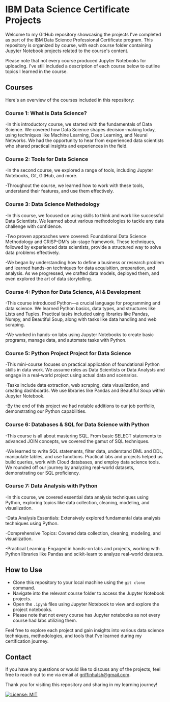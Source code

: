 # IBM Data Science Certificate Projects

Welcome to my GitHub repository showcasing the projects I've completed as part of the IBM Data Science Professional Certificate program. This repository is organized by course, with each course folder containing Jupyter Notebook projects related to the course's content.

Please note that not every course produced Jupyter Notebooks for uploading. I've still included a description of each course below to outline topics I learned in the course.

## Courses

Here's an overview of the courses included in this repository:

### Course 1: What is Data Science?

-In this introductory course, we started with the fundamentals of Data Science. We covered how Data Science shapes decision-making today, using techniques like Machine Learning, Deep Learning, and Neural Networks. We had the opportunity to hear from experienced data scientists who shared practical insights and experiences in the field.

### Course 2: Tools for Data Science

-In the second course, we explored a range of tools, including Jupyter Notebooks, Git, GitHub, and more.

-Throughout the course, we learned how to work with these tools, understand their features, and use them effectively.

### Course 3: Data Science Methedology

-In this course, we focused on using skills to think and work like successful Data Scientists. We learned about various methodologies to tackle any data challenge with confidence.

-Two proven approaches were covered: Foundational Data Science Methodology and CRISP-DM's six-stage framework. These techniques, followed by experienced data scientists, provide a structured way to solve data problems effectively.

-We began by understanding how to define a business or research problem and learned hands-on techniques for data acquisition, preparation, and analysis. As we progressed, we crafted data models, deployed them, and even explored the art of data storytelling.

### Course 4: Python for Data Science, AI & Development

-This course introduced Python—a crucial language for programming and data science. We learned Python basics, data types, and structures like Lists and Tuples. Practical tasks included using libraries like Pandas, Numpy, and Beautiful Soup, along with tasks like data handling and web scraping.

-We worked in hands-on labs using Jupyter Notebooks to create basic programs, manage data, and automate tasks with Python.

### Course 5: Python Project Project for Data Science

-This mini-course focuses on practical application of foundational Python skills in data work. We assume roles as Data Scientists or Data Analysts and engage in a real-world project using actual data and scenarios.

-Tasks include data extraction, web scraping, data visualization, and creating dashboards. We use libraries like Pandas and Beautiful Soup within Jupyter Notebook.

-By the end of this project we had notable additions to our job portfolio, demonstrating our Python capabilities.

### Course 6: Databases & SQL for Data Science with Python

-This course is all about mastering SQL. From basic SELECT statements to advanced JOIN concepts, we covered the gamut of SQL techniques.

-We learned to write SQL statements, filter data, understand DML and DDL, manipulate tables, and use functions. Practical labs and projects helped us build queries, work with Cloud databases, and employ data science tools. We rounded off our journey by analyzing real-world datasets, demonstrating our SQL proficiency.

### Course 7: Data Analysis with Python

-In this course, we covered essential data analysis techniques using Python, exploring topics like data collection, cleaning, modeling, and visualization. 

-Data Analysis Essentials: Extensively explored fundamental data analysis techniques using Python.

-Comprehensive Topics: Covered data collection, cleaning, modeling, and visualization.

-Practical Learning: Engaged in hands-on labs and projects, working with Python libraries like Pandas and scikit-learn to analyze real-world datasets.

## How to Use

- Clone this repository to your local machine using the `git clone` command.
- Navigate into the relevant course folder to access the Jupyter Notebook projects.
- Open the `.ipynb` files using Jupyter Notebook to view and explore the project notebooks.
- Please note that not every course has Jupyter notebooks as not every course had labs utilizing them.

Feel free to explore each project and gain insights into various data science techniques, methodologies, and tools that I've learned during my certification journey.

## Contact

If you have any questions or would like to discuss any of the projects, feel free to reach out to me via email at [griffinhulsh@gmail.com](mailto:griffinhulsh@gmail.com).

Thank you for visiting this repository and sharing in my learning journey!

[![License: MIT](https://img.shields.io/badge/License-MIT-yellow.svg)](https://opensource.org/licenses/MIT)
